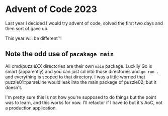 # Advent of Code 2023

Last year I decided I would try advent of code, solved the first two days and then sort of gave up.

This year will be different™️!

## Note the odd use of `pacakage main`

All cmd/puzzleXX directories are their own `main` package. Luckily Go is smart (apparently) and you can just cd into those directories and `go run .` and everything is scoped to that directory. I was a little worried that puzzle01::parseLine would leak into the main package of puzzle02, but it doesn't.

I'm pretty sure this is not how you're supposed to do things but the point was to learn, and this works for now. I'll refactor if I have to but it's AoC, not a production application.
